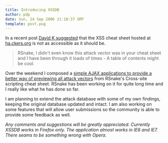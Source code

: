 ```yaml
---
title: Introducing XSSDB
author: pdp
date: Sun, 24 Sep 2006 11:18:37 GMT
template: post.pug
---
```


In a recent post [David K suggested](/blog/self-contained-xss-attacks/#comment-125) that the XSS cheat sheet hosted at [ha.ckers.org](http://ha.ckers.org) is not as accessible as it should be.

> RSnake, I didn't even know this attack vector was in your cheat sheet and I have been through it loads of times - A table of contents might be cool.

Over the weekend I composed a [simple AJAX applications to provide a better way of previewing all attack vectors](/blog/xssdb) from RSnake's Cross-site scripting cheat sheet. RSnake has been working on it for quite long time and I really like what he has done so far.

I am planning to extend the attack database with some of my own findings, keeping the original database updated and intact. I am also working on some features that will allow user submissions so the community is able to provide some feedback as well.

_Any comments and suggestions will be greatly appreciated. Currently XSSDB works in Firefox only. The application almost works in IE6 and IE7. There seams to be something wrong with Opera._
